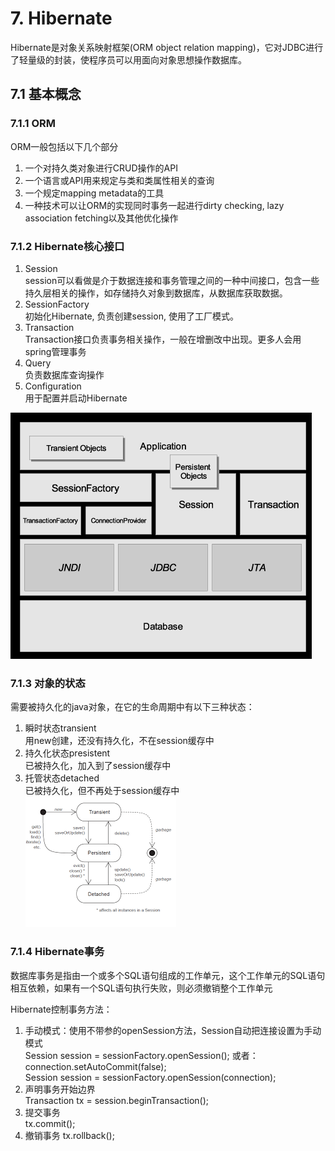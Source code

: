 # 7. Hibernate

Hibernate是对象关系映射框架(ORM object relation mapping)，它对JDBC进行了轻量级的封装，使程序员可以用面向对象思想操作数据库。

## 7.1 基本概念
### 7.1.1 ORM
ORM一般包括以下几个部分
1. 一个对持久类对象进行CRUD操作的API
2. 一个语言或API用来规定与类和类属性相关的查询
3. 一个规定mapping metadata的工具
4. 一种技术可以让ORM的实现同时事务一起进行dirty checking, lazy association fetching以及其他优化操作

### 7.1.2 Hibernate核心接口
1. Session  
  session可以看做是介于数据连接和事务管理之间的一种中间接口，包含一些持久层相关的操作，如存储持久对象到数据库，从数据库获取数据。
2. SessionFactory  
  初始化Hibernate, 负责创建session, 使用了工厂模式。
3. Transaction  
  Transaction接口负责事务相关操作，一般在增删改中出现。更多人会用spring管理事务
4. Query  
  负责数据库查询操作
5. Configuration  
  用于配置并启动Hibernate

![picture 1](img/1607763560183.png)  

### 7.1.3 对象的状态
需要被持久化的java对象，在它的生命周期中有以下三种状态：
1. 瞬时状态transient  
  用new创建，还没有持久化，不在session缓存中
2. 持久化状态presistent  
  已被持久化，加入到了session缓存中
3. 托管状态detached  
  已被持久化，但不再处于session缓存中  
![picture 2](img/1607764498703.png)  

### 7.1.4 Hibernate事务
数据库事务是指由一个或多个SQL语句组成的工作单元，这个工作单元的SQL语句相互依赖，如果有一个SQL语句执行失败，则必须撤销整个工作单元

Hibernate控制事务方法：
1. 手动模式：使用不带参的openSession方法，Session自动把连接设置为手动模式  
  Session session = sessionFactory.openSession();
  或者：  
  connection.setAutoCommit(false);  
  Session session = sessionFactory.openSession(connection);
2. 声明事务开始边界  
  Transaction tx = session.beginTransaction();
3. 提交事务  
  tx.commit();
4. 撤销事务
  tx.rollback();